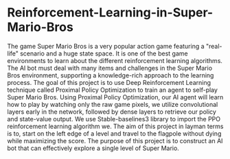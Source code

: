 # Reinforcement-Learning-in-Super-Mario-Bros
The game Super Mario Bros is a very popular action game featuring a "real-life" scenario and a huge state space. It is one of the best game environments to learn about the different reinforcement learning algorithms. The AI bot must deal with many items and challenges in the Super Mario Bros environment, supporting a knowledge-rich approach to the learning process.
The goal of this project is to use Deep Reinforcement Learning technique called Proximal Policy Optimization to train an agent to self-play Super Mario Bros. Using Proximal Policy Optimization, our AI agent will learn how to play by watching only the raw game pixels, we utilize convolutional layers early in the network, followed by dense layers to retrieve our policy and state-value output. We use Stable-baselines3 library to import the PPO reinforcement learning algorithm we. The aim of this project in layman terms is to, start on the left edge of a level and travel to the flagpole without dying while maximizing the score. The purpose of this project is to construct an AI bot that can effectively explore a single level of Super Mario. 

